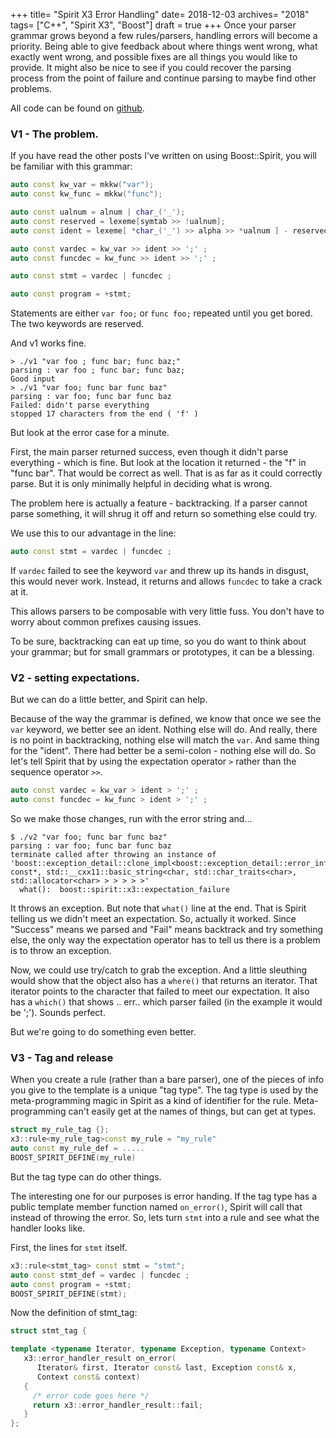 +++
title= "Spirit X3 Error Handling"
date= 2018-12-03
archives= "2018"
tags= ["C++", "Spirit X3", "Boost"]
draft = true
+++
Once your parser grammar grows beyond a few rules/parsers, handling errors will become a priority. Being able to give feedback about where things went wrong, what exactly went wrong, and possible fixes are all things you would like to provide. It might also be nice to see if you could recover the parsing process from the point of failure and continue parsing to maybe find other problems.

All code can be found on [github](https://github.com/mhhollomon/blogcode).

### V1 - The problem.

If you have read the other posts I've written on using Boost::Spirit, you will be familiar with this grammar:

```c++
auto const kw_var = mkkw("var");
auto const kw_func = mkkw("func");

auto const ualnum = alnum | char_('_');
auto const reserved = lexeme[symtab >> !ualnum];
auto const ident = lexeme[ *char_('_') >> alpha >> *ualnum ] - reserved;

auto const vardec = kw_var >> ident >> ';' ;
auto const funcdec = kw_func >> ident >> ';' ;

auto const stmt = vardec | funcdec ;

auto const program = +stmt;
```

Statements are either `var foo;` or `func foo;`  repeated until you get bored. The two keywords are reserved.

And v1 works fine.

```plaintext
> ./v1 "var foo ; func bar; func baz;"
parsing : var foo ; func bar; func baz;
Good input
> ./v1 "var foo; func bar func baz"
parsing : var foo; func bar func baz
Failed: didn't parse everything
stopped 17 characters from the end ( 'f' )
```

But look at the error case for a minute.

First, the main parser returned success, even though it didn't parse everything - which is fine. But look at the location it returned - the "f" in "func bar". That would be correct as well. That is as far as it could correctly parse. But it is only minimally helpful in deciding what is wrong.

The problem here is actually a feature - backtracking. If a parser cannot parse something, it will shrug it off and return so something else could try.

We use this to our advantage in the line:

```c++
auto const stmt = vardec | funcdec ;
```

If `vardec` failed to see the keyword `var` and threw up its hands in disgust, this would never work. Instead, it returns and allows `funcdec` to take a crack at it.

This allows parsers to be composable with very little fuss. You don't have to worry about common prefixes causing issues.

To be sure, backtracking can eat up time, so you do want to think about your grammar; but for small grammars or prototypes, it can be a blessing.

### V2 - setting expectations.

But we can do a little better, and Spirit can help.

Because of the way the grammar is defined, we know that once we see the `var` keyword, we better see an ident. Nothing else will do. And really, there is no point in backtracking, nothing else will match the `var`. And same thing for the "ident". There had better be a semi-colon - nothing else will do. So let's tell Spirit that by using the expectation operator `>` rather than the sequence operator `>>`.

```c++
auto const vardec = kw_var > ident > ';' ;
auto const funcdec = kw_func > ident > ';' ;
```

So we make those changes, run with the error string and...

```plaintext
$ ./v2 "var foo; func bar func baz"
parsing : var foo; func bar func baz
terminate called after throwing an instance of 'boost::exception_detail::clone_impl<boost::exception_detail::error_info_injector<boost::spirit::x3::expectation_failure<__gnu_cxx::__normal_iterator<char const*, std::__cxx11::basic_string<char, std::char_traits<char>, std::allocator<char> > > > > >'
  what():  boost::spirit::x3::expectation_failure
```

It throws an exception. But note that `what()` line at the end. That is Spirit telling us we didn't meet an expectation. So, actually it worked. Since "Success" means we parsed and "Fail" means backtrack and try something else, the only way the expectation operator has to tell us there is a problem is to throw an exception.

Now, we could use try/catch to grab the exception. And a little sleuthing would show that the object also has a `where()` that returns an iterator. That iterator points to the character that failed to meet our expectation. It also has a `which()` that shows .. err.. which parser failed (in the example it would be ';'). Sounds perfect.

But we're going to do something even better.

### V3 - Tag and release

When you create a rule (rather than a bare parser), one of the pieces of info you give to the template is a unique "tag type". The tag type is used by the meta-programming magic in Spirit as a kind of identifier for the rule. Meta-programming can't easily get at the names of things, but can get at types.

```c++
struct my_rule_tag {};
x3::rule<my_rule_tag>const my_rule = "my_rule"
auto const my_rule_def = .....
BOOST_SPIRIT_DEFINE(my_rule)
```

But the tag type can do other things.

The interesting one for our purposes is error handing. If the tag type has a public template member function named `on_error()`, Spirit will call that instead of throwing the error. So, lets turn `stmt` into a rule and see what the handler looks like.

First, the lines for `stmt` itself.

```c++
x3::rule<stmt_tag> const stmt = "stmt";
auto const stmt_def = vardec | funcdec ;
auto const program = +stmt;
BOOST_SPIRIT_DEFINE(stmt);
```

Now the definition of stmt_tag:

```c++
struct stmt_tag {

template <typename Iterator, typename Exception, typename Context>
   x3::error_handler_result on_error(
      Iterator& first, Iterator const& last, Exception const& x,
      Context const& context)
   {
     /* error code goes here */
     return x3::error_handler_result::fail;
   }
};
```
